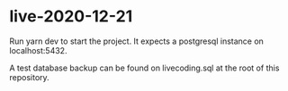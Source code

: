 # live-2020-12-21

Run yarn dev to start the project. It expects a postgresql instance on localhost:5432.

A test database backup can be found on livecoding.sql at the root of this repository.

